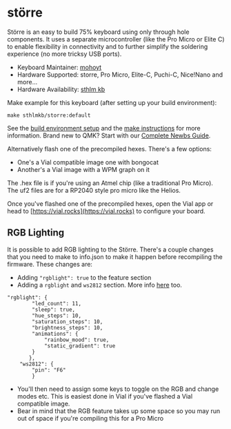 # större

Större is an easy to build 75% keyboard using only through hole components. It uses a separate microcontroller (like the Pro Micro or Elite C) to enable flexibility in connectivity and to further simplify the soldering experience (no more tricksy USB ports).

* Keyboard Maintainer: [mohoyt](https://github.com/mohoyt)
* Hardware Supported: storre, Pro Micro, Elite-C, Puchi-C, Nice!Nano and more...
* Hardware Availability: [sthlm kb](https://sthlmkb.com)

Make example for this keyboard (after setting up your build environment):

    make sthlmkb/storre:default

See the [build environment setup](https://docs.qmk.fm/#/getting_started_build_tools) and the [make instructions](https://docs.qmk.fm/#/getting_started_make_guide) for more information. Brand new to QMK? Start with our [Complete Newbs Guide](https://docs.qmk.fm/#/newbs).

Alternatively flash one of the precompiled hexes. There's a few options:
* One's a Vial compatible image one with bongocat
* Another's a Vial image with a WPM graph on it

The .hex file is if you're using an Atmel chip (like a traditional Pro Micro). The uf2 files are for a RP2040 style pro micro like the Helios. 

Once you've flashed one of the precompiled hexes, open the Vial app or head to [https://vial.rocks](https://vial.rocks) to configure your board. 

## RGB Lighting

It is possible to add RGB lighting to the Större. There's a couple changes that you need to make to info.json to make it happen before recompiling the firmware. These changes are:
* Adding `"rgblight": true` to the feature section
* Adding a `rgblight` and `ws2812` section. More info [here](https://docs.qmk.fm/#/feature_rgblight) too.
```    
"rgblight": {
        "led_count": 11,
        "sleep": true,
        "hue_steps": 10,
        "saturation_steps": 10,
        "brightness_steps": 10,
        "animations": {
            "rainbow_mood": true,
            "static_gradient": true
        }
       },
    "ws2812": {
        "pin": "F6"
        }
```
* You'll then need to assign some keys to toggle on the RGB and change modes etc. This is easiest done in Vial if you've flashed a Vial compatible image. 
* Bear in mind that the RGB feature takes up some space so you may run out of space if you're compiling this for a Pro Micro